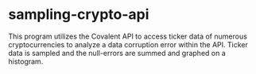 # sampling-crypto-api
This program utilizes the Covalent API to access ticker data of numerous cryptocurrencies to analyze a data corruption error within the API. Ticker data is sampled and the null-errors are summed and graphed on a histogram.
